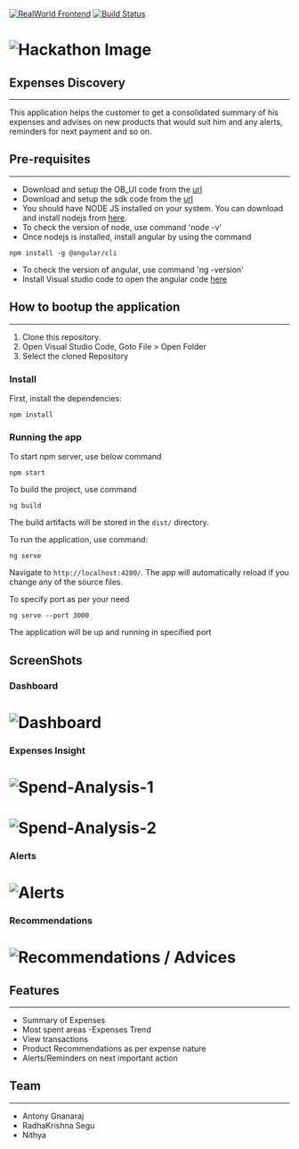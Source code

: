 

[![RealWorld Frontend](https://img.shields.io/badge/realworld-frontend-%23783578.svg)](http://realworld.io)
[![Build Status](https://travis-ci.org/gothinkster/angular-realworld-example-app.svg?branch=master)](https://travis-ci.org/gothinkster/angular-realworld-example-app)

# ![Hackathon Image](HackathonBanner.jpg)

## Expenses Discovery
--------------

This application helps the customer to get a consolidated summary of his expenses and advises on new products that would suit him and any alerts, reminders for next payment and so on.

## Pre-requisites
--------------

* Download and setup the OB_UI code from the [url](https://github.com/HashApithon/openbanking-ui)
* Download and setup the sdk code from the [url](https://github.com/HashApithon/openbanking-java-sdk)
* You should have NODE JS installed on your system. You can download and install nodejs from [here](https://nodejs.org/en/download/).
* To check the version of node, use command 'node -v'
* Once nodejs is installed, install angular by using the command

``` nowrap
npm install -g @angular/cli 
```
* To check the version of angular, use command 'ng -version'
* Install Visual studio code to open the angular code [here](https://code.visualstudio.com/download)

## How to bootup the application
--------------

1.    Clone this repository.
2.    Open Visual Studio Code, Goto File > Open Folder 
3.    Select the cloned Repository  

### Install
First, install the dependencies:

``` nowrap
npm install
```
### Running the app

To start npm server, use below command 
``` nowrap
npm start
```

To build the project, use command 

``` nowrap
ng build
```

The build artifacts will be stored in the `dist/` directory.

To run the application, use command:

``` nowrap
ng serve
```

Navigate to `http://localhost:4200/`. The app will automatically reload if you change any of the source files.

To specify port as per your need

``` nowrap
ng serve --port 3000
```
The application will be up and running in specified port

## ScreenShots

### Dashboard
# ![Dashboard](dashboard.png)

### Expenses Insight 
# ![Spend-Analysis-1](spend1.png)
# ![Spend-Analysis-2](spend2.png)

### Alerts
# ![Alerts](alerts.png)

### Recommendations
# ![Recommendations / Advices](advice.png)

## Features
--------------

* Summary of Expenses
* Most spent areas -Expenses Trend
* View transactions
* Product Recommendations as per expense nature
* Alerts/Reminders on next important action

## Team
--------------

* Antony Gnanaraj
* RadhaKrishna Segu
* Nithya